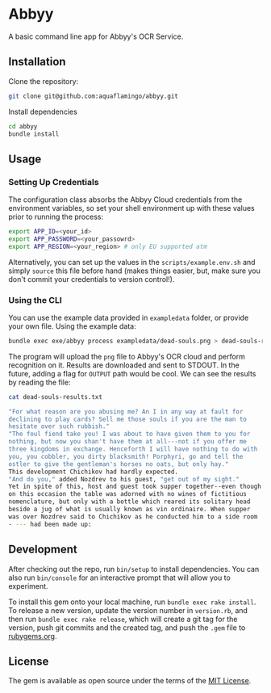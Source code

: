 # Abbyy
A basic command line app for Abbyy's OCR Service.

## Installation
Clone the repository:
```bash
git clone git@github.com:aquaflamingo/abbyy.git
```

Install dependencies
```bash
cd abbyy
bundle install 
```

## Usage
### Setting Up Credentials
The configuration class absorbs the Abbyy Cloud credentials from the environment variables, so set your shell environment up with these values prior to running the process:

```bash
export APP_ID=<your_id>
export APP_PASSWORD=<your_passowrd>
export APP_REGION=<your_region> # only EU supported atm
```

Alternatively, you can set up the values in the `scripts/example.env.sh` and simply `source` this file before hand (makes things easier, but, make sure you don't commit your credentials to version control!).


### Using the CLI
You can use the example data provided in `exampledata` folder, or provide your own file. Using the example data:
```bash
bundle exec exe/abbyy process exampledata/dead-souls.png > dead-souls-results.txt
```

The program will upload the `png` file to Abbyy's OCR cloud and perform recognition on it. Results are downloaded and sent to STDOUT. In the future, adding a flag for `OUTPUT` path would be cool. We can see the results by reading the file:

```bash
cat dead-souls-results.txt

"For what reason are you abusing me? An I in any way at fault for     
declining to play cards? Sell me those souls if you are the man to    
hesitate over such rubbish."                                          
"The foul fiend take you! I was about to have given them to you for   
nothing, but now you shan't have them at all---not if you offer me    
three kingdoms in exchange. Henceforth I will have nothing to do with 
you, you cobbler, you dirty blacksmith! Porphyri, go and tell the     
ostler to give the gentleman's horses no oats, but only hay."         
This development Chichikov had hardly expected.                       
"And do you," added Nozdrev to his guest, "get out of my sight."      
Yet in spite of this, host and guest took supper together--even though
on this occasion the table was adorned with no wines of fictitious    
nomenclature, but only with a bottle which reared its solitary head   
beside a jug of what is usually known as vin ordinaire. When supper   
was over Nozdrev said to Chichikov as he conducted him to a side room 
- --- had been made up:                                               
```

## Development

After checking out the repo, run `bin/setup` to install dependencies. You can also run `bin/console` for an interactive prompt that will allow you to experiment.

To install this gem onto your local machine, run `bundle exec rake install`. To release a new version, update the version number in `version.rb`, and then run `bundle exec rake release`, which will create a git tag for the version, push git commits and the created tag, and push the `.gem` file to [rubygems.org](https://rubygems.org).

## License
The gem is available as open source under the terms of the [MIT License](https://opensource.org/licenses/MIT).


